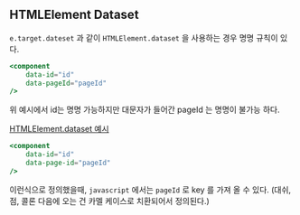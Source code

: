 ## HTMLElement Dataset
`e.target.dateset` 과 같이 `HTMLElement.dataset` 을 사용하는 경우 명명 규칙이 있다.

```jsx
<component 
	data-id="id" 
	data-pageId="pageId" 
/>
```

위 예시에서 id는 명명 가능하지만 대문자가 들어간 pageId 는 명명이 불가능 하다.

[HTMLElement.dataset 예시](https://developer.mozilla.org/ko/docs/Web/API/HTMLElement/dataset)

```jsx
<component 
	data-id="id" 
	data-page-id="pageId" 
/>
```

이런식으로 정의했을때, `javascript` 에서는 `pageId` 로 key 를 가져 올 수 있다. (대쉬, 점, 콜론 다음에 오는 건 카멜 케이스로 치환되어서 정의된다.)

